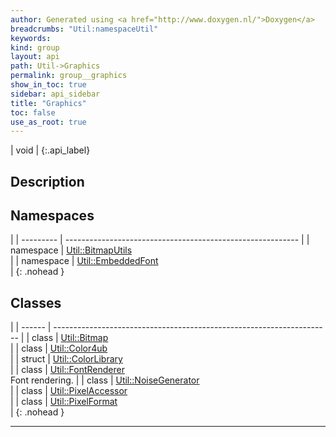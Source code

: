 ```yaml
---
author: Generated using <a href="http://www.doxygen.nl/">Doxygen</a>
breadcrumbs: "Util:namespaceUtil"
keywords: 
kind: group
layout: api
path: Util->Graphics
permalink: group__graphics
show_in_toc: true
sidebar: api_sidebar
title: "Graphics"
toc: false
use_as_root: true
---
```


| void |
{:.api_label}

## Description





## Namespaces

|
| --------- | ---------------------------------------------------------- | 
| namespace | [Util::BitmapUtils](namespaceUtil_1_1BitmapUtils) <br/>    | 
| namespace | [Util::EmbeddedFont](namespaceUtil_1_1EmbeddedFont) <br/>  | 
{: .nohead }

## Classes

|
| ------ | --------------------------------------------------------------------- | 
| class  | [Util::Bitmap](classUtil_1_1Bitmap) <br/>                             | 
| class  | [Util::Color4ub](classUtil_1_1Color4ub) <br/>                         | 
| struct | [Util::ColorLibrary](structUtil_1_1ColorLibrary) <br/>                | 
| class  | [Util::FontRenderer](classUtil_1_1FontRenderer) <br/> Font rendering. | 
| class  | [Util::NoiseGenerator](classUtil_1_1NoiseGenerator) <br/>             | 
| class  | [Util::PixelAccessor](classUtil_1_1PixelAccessor) <br/>               | 
| class  | [Util::PixelFormat](classUtil_1_1PixelFormat) <br/>                   | 
{: .nohead }

-------------------------------------------------------------------

